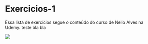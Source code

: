 # Exercicios-1
Essa lista de exercícios segue o conteúdo do curso de Nelio Alves na Udemy.
teste bla bla

<img src="[[exercicio-1/](https://github.com/RodolfoGueiros/Exercicios-Java/blob/main/exercicio-1/exercicio_1.png)https://github.com/RodolfoGueiros/Exercicios-Java/blob/main/exercicio-1/exercicio_1.png](https://github.com/RodolfoGueiros/Exercicios-Java/blob/main/exercicio-1/exercicio_1.png?raw=true)https://github.com/RodolfoGueiros/Exercicios-Java/blob/main/exercicio-1/exercicio_1.png?raw=true">
